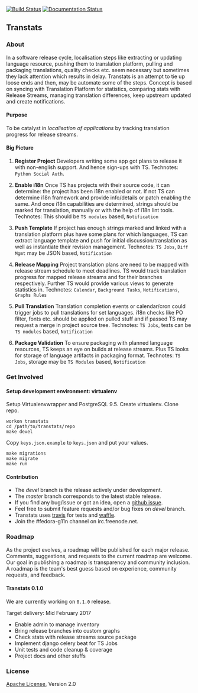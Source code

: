 [![Build Status](https://travis-ci.org/sundeep-co-in/transtats.svg?branch=master)](https://travis-ci.org/sundeep-co-in/transtats)
[![Documentation Status](https://readthedocs.org/projects/transtats/badge/?version=latest)](http://transtats.readthedocs.io/en/latest/?badge=latest)

## Transtats

### About

In a software release cycle, localisation steps like extracting or updating language resource, pushing them to translation platform, pulling and packaging translations, quality checks etc. seem necessary but sometimes they lack attention which results in delay. Transtats is an attempt to tie up loose ends and then, may be automate some of the steps. Concept is based on syncing with Translation Platform for statistics, comparing stats with Release Streams, managing translation differences, keep upstream updated and create notifications.


#### Purpose

To be catalyst in *localisation of applications* by tracking translation progress for release streams.


#### Big Picture

1. **Register Project** Developers writing some app got plans to release it with non-english support. And hence sign-ups with TS. Technotes:  `Python Social Auth`.

2. **Enable i18n** Once TS has projects with their source code, it can determine: the project has been i18n enabled or not. If not TS can determine i18n framework and provide info/details or patch enabling the same. And once i18n capabilities are determined, strings should be marked for translation, manually or with the help of i18n lint tools. Technotes: This should be `TS modules` based, `Notification`

3. **Push Template** If project has enough strings marked and linked with a translation platform plus have some plans for which languages, TS can extract language template and push for initial discussion/translation as well as instantiate their revision management. Technotes: `TS Jobs`, `Diff Mgmt` may be JSON based, `Notification`

4. **Release Mapping** Project translation plans are need to be mapped with release stream schedule to meet deadlines. TS would track translation progress for mapped release streams and for their branches respectively. Further TS would provide various views to generate statistics in. Technotes: `Calendar`, `Background Tasks`, `Notifications`, `Graphs Rules`

5. **Pull Translation** Translation completion events or calendar/cron could trigger jobs to pull translations for set languages. i18n checks like PO filter, fonts etc. should be applied on pulled stuff and if passed TS may request a merge in project source tree. Technotes: `TS Jobs`, tests can be `TS modules` based, `Notification`

6. **Package Validation** To ensure packaging with planned language resources, TS keeps an eye on builds at release streams. Plus TS looks for storage of language artifacts in packaging format. Technotes:    `TS Jobs`, storage may be `TS Modules` based, `Notification`



### Get Involved

#### Setup development environment: virtualenv

Setup Virtualenvwrapper and PostgreSQL 9.5. Create virtualenv. Clone repo.

```shell
workon transtats
cd /path/to/transtats/repo
make devel
```

Copy `keys.json.example` to `keys.json` and put your values.

```shell
make migrations
make migrate
make run
```

#### Contribution

* The *devel* branch is the release actively under development.
* The *master* branch corresponds to the latest stable release.
* If you find any bug/issue or got an idea, open a [github issue](https://github.com/sundeep-co-in/transtats/issues/new).
* Feel free to submit feature requests and/or bug fixes on *devel* branch.
* Transtats uses [travis](https://travis-ci.org/sundeep-co-in/transtats) for tests and [waffle](https://waffle.io/sundeep-co-in/transtats).
* Join the #fedora-g11n channel on irc.freenode.net.



### Roadmap

As the project evolves, a roadmap will be published for each major release. Comments, suggestions, and requests to the current roadmap are welcome. Our goal in publishing a roadmap is transparency and community inclusion. A roadmap is the team's best guess based on experience, community requests, and feedback.

#### Transtats 0.1.0

We are currently working on `0.1.0` release.

Target delivery: Mid February 2017

* Enable admin to manage inventory
* Bring release branches into custom graphs
* Check stats with release streams source package
* Implement django celery beat for TS Jobs
* Unit tests and code cleanup & coverage
* Project docs and other stuffs



### License

[Apache License](http://www.apache.org/licenses/LICENSE-2.0), Version 2.0
